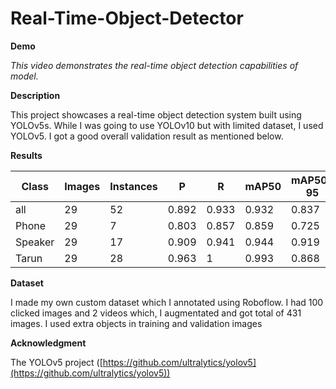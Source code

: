 # Real-Time-Object-Detector
**Demo**



*This video demonstrates the real-time object detection capabilities of  model.*

**Description**

This project showcases a real-time object detection system built using YOLOv5s. While I was going to use YOLOv10 but with limited dataset, I used YOLOv5. I got a good overall validation result as mentioned below.

**Results**

| Class      | Images | Instances | P      | R       | mAP50  | mAP50-95 |
| ----------- | -------- | ----------- | -------- | -------- | -------- | ---------- |
| all        | 29      | 52        | 0.892  | 0.933   | 0.932  | 0.837     |
| Phone      | 29      | 7         | 0.803  | 0.857   | 0.859  | 0.725     |
| Speaker    | 29      | 17        | 0.909  | 0.941   | 0.944  | 0.919     |
| Tarun      | 29      | 28        | 0.963  | 1       | 0.993  | 0.868     |

**Dataset**

  I made my own custom dataset which I annotated using Roboflow. I had 100 clicked images and 2 videos which, I augmentated and got total of 431 images. I used extra objects in training and validation images
  
**Acknowledgment**

 The YOLOv5 project ([https://github.com/ultralytics/yolov5](https://github.com/ultralytics/yolov5))
